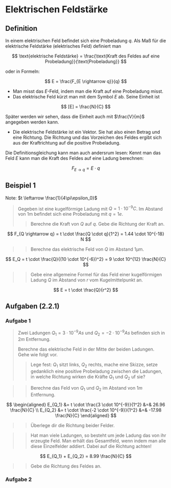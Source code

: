 # Elektrischen Feldstärke

## Definition

In einem elektrischen Feld befindet sich eine Probeladung $q$. Als Maß für die elektrische Feldstärke (elektrisches Feld) definiert man

$$
\text{elektrische Feldstärke} = \frac{\text{Kraft des Feldes auf eine Probeladung}}{\text{Probeladung}}
$$

oder in Formeln:

$$
    E = \frac{F_{E \rightarrow q}}{q}
$$

- Man misst das $E$-Feld, indem man die Kraft auf eine Probeladung misst.
- Das elektrische Feld kürzt man mit dem Symbol $E$ ab. Seine Einheit ist

$$
[E] = \frac{N}{C}
$$

Später werden wir sehen, dass die Einheit auch mit $\frac{V}{m}$ angegeben werden kann.

- Die elektrische Feldstärke ist ein Vektor. Sie hat also einen Betrag und eine Richtung. Die Richtung und das Vorzeichen des Feldes ergibt sich aus der Kraftrichtung auf die positive Probeladung.

Die Definitionsgleichung kann man auch andersrum lesen: Kennt man das Feld $E$ kann man die Kraft des Feldes auf eine Ladung berechnen:

$$
F_{E \rightarrow q} = E \cdot q
$$

## Beispiel 1

Note: $t \leftarrow \frac{1}{4\pi\epsilon_0}$

> Gegeben ist eine kugelförmige Ladung mit $Q = 1 \cdot 10^{-9} C$. Im Abstand von 1m befindet sich eine Probeladung mit $q = 1e$.
> > Berechne die Kraft von $Q$ auf $q$. Gebe die Richtung der Kraft an.

$$
F_{Q \rightarrow q} = t \cdot \frac{Q \cdot q}{1^2} = 1.44 \cdot 10^{-18} N
$$

> > Berechne das elektrische Feld von $Q$ im Abstand 1µm.

$$
E_Q = t \cdot \frac{Q}{(10 \cdot 10^{-6})^2} = 9 \cdot 10^{12} \frac{N}{C}
$$

> > Gebe eine allgemeine Formel für das Feld einer kugelförmigen Ladung $Q$ im Abstand von $r$ vom Kugelmittelpunkt an.

$$
E = t \cdot \frac{Q}{r^2}
$$

## Aufgaben (2.2.1)

### Aufgabe 1

> Zwei Ladungen $Q_1 = 3 \cdot 10^{-9} As$ und $Q_2 = -2 \cdot 10^{-9} As$ befinden sich in $2m$ Entfernung.
>
> Berechne das elektrische Feld in der Mitte der beiden Ladungen. Gehe wie folgt vor.
>
> > Lege fest: $Q_1$ sitzt links, $Q_2$ rechts, mache eine Skizze, setze gedanklich eine positive Probeladung zwischen die Ladungen, in welche Richtung wirken die Kräfte $Q_1$ und $Q_2$ uf sie?

<!-- missing -->

> > Berechne das Feld von $Q_1$ und $Q_2$ im Abstand von $1m$ Entfernung.

$$
\begin{aligned}
    E_{Q_1} &= t \cdot \frac{3 \cdot 10^{-9}}{1^2} &=& 26.96 \frac{N}{C} \\
    E_{Q_2} &= t \cdot \frac{-2 \cdot 10^{-9}}{1^2} &=& -17.98 \frac{N}{C}
\end{aligned}
$$

> > Überlege dir die Richtung beider Felder.

<!-- missing -->

> > Hat man viele Ladungen, so besteht um jede Ladung das von ihr erzeugte Feld. Man erhält das Gesamtfeld, wenn indem man alle diese Einzelfelder addiert. Dabei auf die Richtung achten!

$$
E_{Q_1} + E_{Q_2} = 8.99 \frac{N}{C}
$$

> > Gebe die Richtung des Feldes an.

<!-- missing -->

### Aufgabe 2

<!-- missing -->
